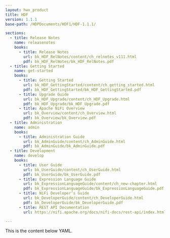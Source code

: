 ```yaml
---
layout: hwx_product
title: HDF
version: 1.1.1
base-path: /HDPDocuments/HDF1/HDF-1.1.1/

sections:
  - title: Release Notes
    name: releasenotes
    books:
      - title: Release Notes
        url: bk_HDF_RelNotes/content/ch_relnotes_v111.html
        pdf: bk_HDF_RelNotes/bk_HDF_RelNotes.pdf
  - title: Getting Started
    name: get-started
    books:
      - title: Getting Started
        url: bk_HDF_GettingStarted/content/ch_getting_started.html
        pdf: bk_HDF_GettingStarted/bk_HDF_GettingStarted.pdf
      - title: Upgrade Guide
        url: bk_HDF_Upgrade/content/ch_HDF_Upgrade.html
        pdf: bk_HDF_Upgrade/bk_HDF_Upgrade.pdf
      - title: Apache NiFi Overview
        url: bk_Overview/content/ch_Overview.html
        pdf: bk_Overview/bk_Overview.pdf
  - title: Administration
    name: admin
    books:
      - title: Administration Guide
        url: bk_AdminGuide/content/ch_AdminGuide.html
        pdf: bk_AdminGuide/bk_AdminGuide.pdf
  - title: Development
    name: develop
    books:
      - title: User Guide
        url: bk_UserGuide/content/ch_UserGuide.html
        pdf: bk_UserGuide/bk_UserGuide.pdf
      - title: Expression Language Guide
        url: bk_ExpressionLanguageGuide/content/ch_new-chapter.html
        pdf: bk_ExpressionLanguageGuide/bk_ExpressionLanguageGuide.pdf
      - title: NiFi Developer’s Guide
        url: bk_DeveloperGuide/content/ch_DeveloperGuide.html
        pdf: bk_DeveloperGuide/bk_DeveloperGuide.pdf
      - title: REST API Documentation
        url: https://nifi.apache.org/docs/nifi-docs/rest-api/index.html

---
```


This is the content below YAML.
